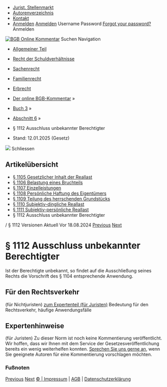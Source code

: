   * [Jurist. Stellenmarkt](https://bgb.kommentar.de/Buch-3/Abschnitt-6/</job-board> "Jurist. Stellenmarkt")
  * [Autorenverzeichnis](https://bgb.kommentar.de/Buch-3/Abschnitt-6/</Autorenverzeichnis> "Autorenverzeichnis")
  * [Kontakt](https://bgb.kommentar.de/Buch-3/Abschnitt-6/</Kontakt>)
  * [Anmelden](https://bgb.kommentar.de/Buch-3/Abschnitt-6/<#login> "show login form") [Anmelden](https://bgb.kommentar.de/Buch-3/Abschnitt-6/<#> "hide login form") Username Password
[Forgot your password?](https://bgb.kommentar.de/Buch-3/Abschnitt-6/</user/forgotpassword>) Anmelden 


[![BGB Online Kommentar](https://bgb.kommentar.de/extension/bgb/design/bgb/images/logo.png)](https://bgb.kommentar.de/Buch-3/Abschnitt-6/</> "BGB Online Kommentar")
Suchen
Navigation
  * [Allgemeiner Teil](https://bgb.kommentar.de/Buch-3/Abschnitt-6/</Buch-1>)
  * [Recht der Schuldverhältnisse](https://bgb.kommentar.de/Buch-3/Abschnitt-6/</Buch-2>)
  * [Sachenrecht](https://bgb.kommentar.de/Buch-3/Abschnitt-6/</Buch-3>)
  * [Familienrecht](https://bgb.kommentar.de/Buch-3/Abschnitt-6/</Buch-4>)
  * [Erbrecht](https://bgb.kommentar.de/Buch-3/Abschnitt-6/</Buch-5>)


  * [Der online BGB-Kommentar](https://bgb.kommentar.de/Buch-3/Abschnitt-6/</>) »
  * [Buch 3](https://bgb.kommentar.de/Buch-3/Abschnitt-6/</Buch-3>) »
  * [Abschnitt 6](https://bgb.kommentar.de/Buch-3/Abschnitt-6/</Buch-3/Abschnitt-6>) »
  * § 1112 Ausschluss unbekannter Berechtigter 
  * Stand: 12.01.2025 (Gesetz) 


![](https://vg01.met.vgwort.de/na/1c9909529ead4f509072c06d9081a7d5)
Schliessen 
## Artikelübersicht
  * [ § 1105 Gesetzlicher Inhalt der Reallast ](https://bgb.kommentar.de/Buch-3/Abschnitt-6/</Buch-3/Abschnitt-6/Gesetzlicher-Inhalt-der-Reallast>)
  * [ § 1106 Belastung eines Bruchteils ](https://bgb.kommentar.de/Buch-3/Abschnitt-6/</Buch-3/Abschnitt-6/Belastung-eines-Bruchteils>)
  * [ § 1107 Einzelleistungen ](https://bgb.kommentar.de/Buch-3/Abschnitt-6/</Buch-3/Abschnitt-6/Einzelleistungen>)
  * [ § 1108 Persönliche Haftung des Eigentümers ](https://bgb.kommentar.de/Buch-3/Abschnitt-6/</Buch-3/Abschnitt-6/Persoenliche-Haftung-des-Eigentuemers>)
  * [ § 1109 Teilung des herrschenden Grundstücks ](https://bgb.kommentar.de/Buch-3/Abschnitt-6/</Buch-3/Abschnitt-6/Teilung-des-herrschenden-Grundstuecks>)
  * [ § 1110 Subjektiv-dingliche Reallast ](https://bgb.kommentar.de/Buch-3/Abschnitt-6/</Buch-3/Abschnitt-6/Subjektiv-dingliche-Reallast>)
  * [ § 1111 Subjektiv-persönliche Reallast ](https://bgb.kommentar.de/Buch-3/Abschnitt-6/</Buch-3/Abschnitt-6/Subjektiv-persoenliche-Reallast>)
  * § 1112 Ausschluss unbekannter Berechtigter 


/ § 1112 
Versionen  Aktuell Vor 18.08.2024
[Previous](https://bgb.kommentar.de/Buch-3/Abschnitt-6/</Buch-3/Abschnitt-6/Subjektiv-persoenliche-Reallast> "§ 1111 Subjektiv-persönliche Reallast") [Next](https://bgb.kommentar.de/Buch-3/Abschnitt-6/</Buch-3/Abschnitt-7/Titel-1/Gesetzlicher-Inhalt-der-Hypothek> "§ 1113 Gesetzlicher Inhalt der Hypothek")
# § 1112 Ausschluss unbekannter Berechtigter
Ist der Berechtigte unbekannt, so findet auf die Ausschließung seines Rechts die Vorschrift des § 1104 entsprechende Anwendung.
## Für den Rechtsverkehr 
(für Nichtjuristen)
[zum Expertenteil (für Juristen)](https://bgb.kommentar.de/Buch-3/Abschnitt-6/<#expertenhinweise>)
Bedeutung für den Rechtsverkehr, häufige Anwendungsfälle
## Expertenhinweise
(für Juristen)
Zu dieser Norm ist noch keine Kommentierung veröffentlicht. Wir hoffen, dass wir Ihnen mit dem Service der Gesetzesveröffentlichung bereits ein wenig weiterhelfen konnten. [Sprechen Sie uns gerne an](https://bgb.kommentar.de/Buch-3/Abschnitt-6/</Kontakt>), wenn Sie geeignete Autoren für eine Kommentierung vorschlagen möchten. 
### Fußnoten
[Previous](https://bgb.kommentar.de/Buch-3/Abschnitt-6/</Buch-3/Abschnitt-6/Subjektiv-persoenliche-Reallast> "§ 1111 Subjektiv-persönliche Reallast") [Next](https://bgb.kommentar.de/Buch-3/Abschnitt-6/</Buch-3/Abschnitt-7/Titel-1/Gesetzlicher-Inhalt-der-Hypothek> "§ 1113 Gesetzlicher Inhalt der Hypothek")
[© | Impressum](https://bgb.kommentar.de/Buch-3/Abschnitt-6/</Kontakt>) | [AGB](https://bgb.kommentar.de/Buch-3/Abschnitt-6/</AGB>) | [Datenschutzerklärung](https://bgb.kommentar.de/Buch-3/Abschnitt-6/</Datenschutzerklaerung-fuer-Leser>)
